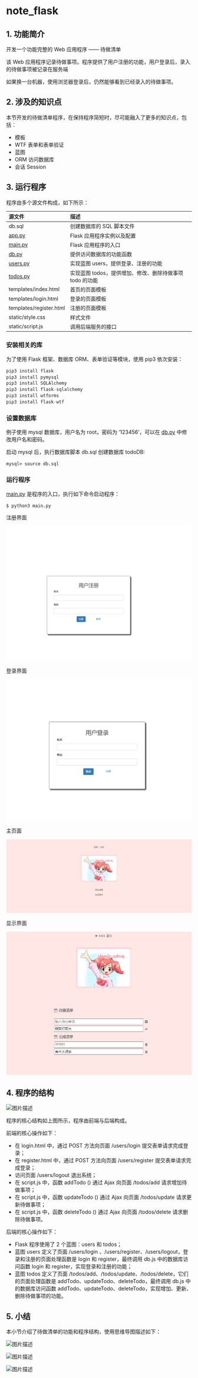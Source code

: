 # note_flask
## 1. 功能简介

开发一个功能完整的 Web 应用程序 —— 待做清单

该 Web 应用程序记录待做事项。程序提供了用户注册的功能，用户登录后，录入的待做事项被记录在服务端

如果换一台机器，使用浏览器登录后，仍然能够看到已经录入的待做事项。

## 2. 涉及的知识点

本节开发的待做清单程序，在保持程序简短时，尽可能融入了更多的知识点，包括：

- 模板
- WTF 表单和表单验证
- 蓝图
- ORM 访问数据库
- 会话 Session

## 3. 运行程序

程序由多个源文件构成，如下所示：

| 源文件                       | 描述                                                     |
| :--------------------------- | :------------------------------------------------------- |
| db.sql                       | 创建数据库的 SQL 脚本文件                                |
| [app.py](http://app.py/)     | Flask 应用程序实例以及配置                               |
| [main.py](http://main.py/)   | Flask 应用程序的入口                                     |
| [db.py](http://db.py/)       | 提供访问数据库的功能函数                                 |
| [users.py](http://users.py/) | 实现蓝图 users，提供登录、注册的功能                     |
| [todos.py](http://todos.py/) | 实现蓝图 todos，提供增加、修改、删除待做事项 todo 的功能 |
| templates/index.html         | 首页的页面模板                                           |
| templates/login.html         | 登录的页面模板                                           |
| templates/register.html      | 注册的页面模板                                           |
| static/style.css             | 样式文件                                                 |
| static/script.js             | 调用后端服务的接口                                       |

### 安装相关的库

为了使用 Flask 框架、数据库 ORM、表单验证等模块，使用 pip3 依次安装：

```python
pip3 install flask
pip3 install pymysql
pip3 install SQLAlchemy
pip3 install flask-sqlalchemy
pip3 install wtforms
pip3 install flask-wtf

```

### 设置数据库

例子使用 mysql 数据库，用户名为 root，密码为 ‘123456’，可以在 [db.py](http://db.py/) 中修改用户名和密码。

启动 mysql 后，执行数据库脚本 db.sql 创建数据库 todoDB:

```mysql
mysql> source db.sql

```

### 运行程序

[main.py](http://main.py/) 是程序的入口，执行如下命令启动程序：

```python
$ python3 main.py

```

注册界面

![1669716822314](images/1669716822314.png)



登录界面

![1669716846345](images/1669716846345.png)

主页面

![1669770452372](images/1669770452372.png)

显示界面

![1669770475308](images/1669770475308.png)



## 4. 程序的结构

 ![图片描述](http://img.mukewang.com/wiki/5f62f8c009ab21f514400900.jpg) 

程序的核心结构如上图所示，程序由前端与后端构成。

前端的核心操作如下：

- 在 login.html 中，通过 POST 方法向页面 /users/login 提交表单请求完成登录；
- 在 register.html 中，通过 POST 方法向页面 /users/register 提交表单请求完成登录；
- 访问页面 /users/logout 退出系统；
- 在 script.js 中，函数 addTodo () 通过 Ajax 向页面 /todos/add 请求增加待做事项；
- 在 script.js 中，函数 updateTodo () 通过 Ajax 向页面 /todos/update 请求更新待做事项；
- 在 script.js 中，函数 deleteTodo () 通过 Ajax 向页面 /todos/delete 请求删除待做事项。

后端的核心操作如下：

- Flask 程序使用了 2 个蓝图：users 和 todos；
- 蓝图 users 定义了页面 /users/login 、/users/register、/users/logout，登录和注册的页面处理函数是 login 和 register，最终调用 db.js 中的数据库访问函数 login 和 register，实现登录和注册的功能；
- 蓝图 todos 定义了页面 /todos/add、/todos/update、/todos/delete，它们的页面处理函数是 addTodo、updateTodo、deleteTodo，最终调用 db.js 中的数据库访问函数 addTodo、updateTodo、deleteTodo，实现增加、更新、删除待做事项的功能。

## 5. 小结

本小节介绍了待做清单的功能和程序结构，使用思维导图描述如下：

 ![图片描述](http://img.mukewang.com/wiki/5f6af38909f7f90e11990900.jpg) 



 ![图片描述](http://img.mukewang.com/wiki/5f6aeda309657f1412000900.jpg) 

 ![图片描述](http://img.mukewang.com/wiki/5f6afa9e0900417311970900.jpg) 

